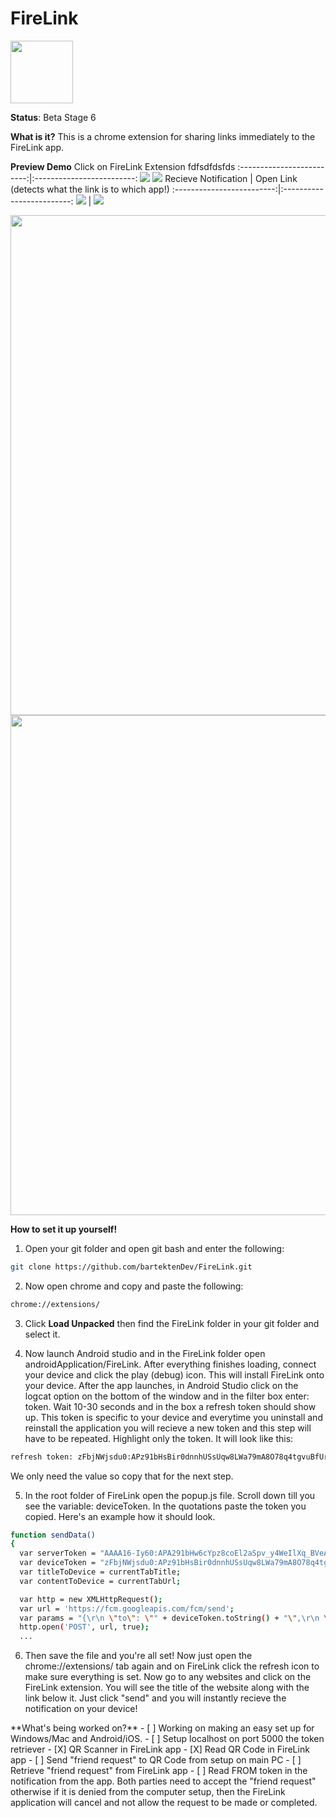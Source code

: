 # FireLink
<img src="images/web_hi_res_512.png" width="100px" height="100px"/>

**Status**: Beta Stage 6

**What is it?** This is a chrome extension for sharing links immediately to the
FireLink app.

**Preview Demo**
Click on FireLink Extension fdfsdfdsfds
:-------------------------:|:-------------------------:
<img src="images/ext1.png" width="auto" height="auto"/>
<img src="images/ext2.png" width="auto" height="auto"/>
Recieve Notification       |  Open Link (detects what the link is to which app!)
:-------------------------:|:-------------------------:
![](images/phonepreview.jpg)  |  ![](images/previewautolaunch.jpg)

<img src="images/phonepreview.jpg" width="auto" height="800px"/>                  
<img src="images/previewautolaunch.jpg" width="auto" height="800px"/>

**How to set it up yourself!** 

1. Open your git folder and open git bash and enter the following:

```sh
git clone https://github.com/bartektenDev/FireLink.git
```

2. Now open chrome and copy and paste the following:

```sh
chrome://extensions/
```
3. Click **Load Unpacked** then find the FireLink folder in your git folder and
select it.

4. Now launch Android studio and in the FireLink folder open androidApplication/FireLink.
After everything finishes loading, connect your device and click the play (debug) icon.
This will install FireLink onto your device. After the app launches, in Android Studio
click on the logcat option on the bottom of the window and in the filter box enter: token.
Wait 10-30 seconds and in the box a refresh token should show up. This token is specific 
to your device and everytime you uninstall and reinstall the application you will recieve
a new token and this step will have to be repeated. Highlight only the token. It will 
look like this:

```sh
refresh token: zFbjNWjsdu0:APz91bHsBir0dnnhUSsUqw8LWa79mA8O78q4tgvuBfUrl-9snpbv0-rd-kxe3ObFqrZkkf_AHjjGnmZvAyIowmqes9SJ7umWE3pnnBeCD26w0vPmFTzpiueHu7nfZAWX7HDLVH6p6upB
```

We only need the value so copy that for the next step.

5. In the root folder of FireLink open the popup.js file. Scroll down till you see the
variable: deviceToken. In the quotations paste the token you copied. Here's an example
how it should look.

```sh
function sendData()
{
  var serverToken = "AAAA16-Iy60:APA291bHw6cYpz8coEl2aSpv_y4WeIlXq_BVeAJ65BJOm1nb2PVQV310BUN_Ng4mnMqftT7XbGTCGtwOrLSIhYQ1lhi7wAm24d5x3Oa1qYbRVQhX-JqxpODlL1GsHTzGMzcy01HMp__C3-v";
  var deviceToken = "zFbjNWjsdu0:APz91bHsBir0dnnhUSsUqw8LWa79mA8O78q4tgvuBfUrl-9snpbv0-rd-kxe3ObFqrZkkf_AHjjGnmZvAyIowmqes9SJ7umWE3pnnBeCD26w0vPmFTzpiueHu7nfZAWX7HDLVH6p6upB";
  var titleToDevice = currentTabTitle;
  var contentToDevice = currentTabUrl;

  var http = new XMLHttpRequest();
  var url = 'https://fcm.googleapis.com/fcm/send';
  var params = "{\r\n \"to\": \"" + deviceToken.toString() + "\",\r\n \"data\": {\r\n \"title\": \"" + titleToDevice.toString() + "\",\r\n \"content\" : \"" + contentToDevice.toString() + "\",\r\n \"imageUrl\": \"http:\/\/h5.4j.com\/thumb\/Ninja-Run.jpg\"\r\n }\r\n}";
  http.open('POST', url, true);
  ...
```

6. Then save the file and you're all set! Now just open the chrome://extensions/ tab again 
and on FireLink click the refresh icon to make sure everything is set. Now go to any 
websites and click on the FireLink extension. You will see the title of the website 
along with the link below it. Just click "send" and you will instantly recieve the 
notification on your device!
</p2>
<p3>
**What's being worked on?**
- [ ] Working on making an easy set up for Windows/Mac and Android/iOS. 
- [ ] Setup localhost on port 5000 the token retriever
- [X] QR Scanner in FireLink app
- [X] Read QR Code in FireLink app
- [ ] Send "friend request" to QR Code from setup on main PC
- [ ] Retrieve "friend request" from FireLink app
- [ ] Read FROM token in the notification from the app. Both parties need to accept the
"friend request" otherwise if it is denied from the computer setup, then the FireLink
application will cancel and not allow the request to be made or completed.
</p3>
